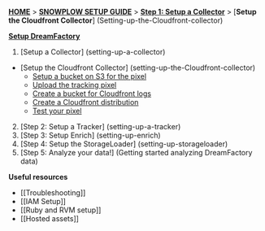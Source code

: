 [**HOME**](Home) > [**SNOWPLOW SETUP GUIDE**](Setting-up-DreamFactory) > [**Step 1: Setup a Collector**](setting-up-a-collector) > [**Setup the Cloudfront Collector**] (Setting-up-the-Cloudfront-collector)

[**Setup DreamFactory**](Setting-up-DreamFactory)

1. [Setup a Collector] (setting-up-a-collector)
  - [Setup the Cloudfront Collector] (setting-up-the-Cloudfront-collector)
    - [Setup a bucket on S3 for the pixel](1-Setup-a-bucket-on-S3-for-the-pixel)
    - [Upload the tracking pixel](2-upload-the-tracking-pixel)
    - [Create a bucket for Cloudfront logs](3-create-a-bucket-for-cloudfront-logs)
    - [Create a Cloudfront distribution](4-create-a-cloudfront-distribution)
    - [Test your pixel](5-test-your-pixel)
2. [Step 2: Setup a Tracker] (setting-up-a-tracker)
3. [Step 3: Setup Enrich] (setting-up-enrich)
4. [Step 4: Setup the StorageLoader] (setting-up-storageloader)
5. [Step 5: Analyze your data!] (Getting started analyzing DreamFactory data)

**Useful resources**

- [[Troubleshooting]]
- [[IAM Setup]]
- [[Ruby and RVM setup]]
- [[Hosted assets]]
